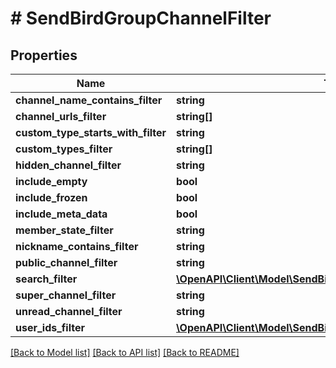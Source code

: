 # # SendBirdGroupChannelFilter

## Properties

Name | Type | Description | Notes
------------ | ------------- | ------------- | -------------
**channel_name_contains_filter** | **string** |  | [optional]
**channel_urls_filter** | **string[]** |  | [optional]
**custom_type_starts_with_filter** | **string** |  | [optional]
**custom_types_filter** | **string[]** |  | [optional]
**hidden_channel_filter** | **string** |  | [optional]
**include_empty** | **bool** |  | [optional]
**include_frozen** | **bool** |  | [optional]
**include_meta_data** | **bool** |  | [optional]
**member_state_filter** | **string** |  | [optional]
**nickname_contains_filter** | **string** |  | [optional]
**public_channel_filter** | **string** |  | [optional]
**search_filter** | [**\OpenAPI\Client\Model\SendBirdGroupChannelFilterSearchFilter**](SendBirdGroupChannelFilterSearchFilter.md) |  | [optional]
**super_channel_filter** | **string** |  | [optional]
**unread_channel_filter** | **string** |  | [optional]
**user_ids_filter** | [**\OpenAPI\Client\Model\SendBirdGroupChannelFilterUserIdsFilter**](SendBirdGroupChannelFilterUserIdsFilter.md) |  | [optional]

[[Back to Model list]](../../README.md#models) [[Back to API list]](../../README.md#endpoints) [[Back to README]](../../README.md)
